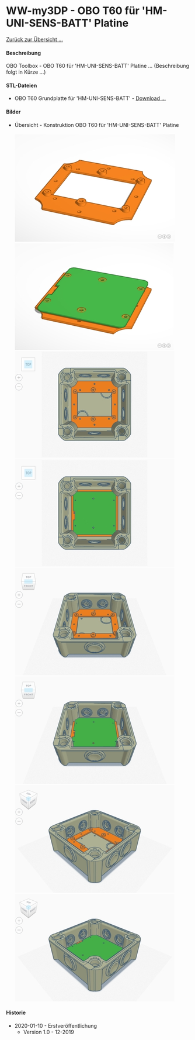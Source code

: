 # WW-my3DP - OBO T60 für 'HM-UNI-SENS-BATT' Platine

[Zurück zur Übersicht ...](../README.md)

#### Beschreibung

OBO Toolbox - OBO T60 für 'HM-UNI-SENS-BATT' Platine  ...  (Beschreibung folgt in Kürze ...)

#### STL-Dateien
- OBO T60 Grundplatte für 'HM-UNI-SENS-BATT' - [Download ...](./bin/OBO_T60_HM-UNI-SENS-BATT_20200103.zip)

#### Bilder
- Übersicht - Konstruktion OBO T60 für 'HM-UNI-SENS-BATT' Platine
<br><br>
![WW-myPCB - OBO Toolbox](./img/OBO_T60_HM-UNI-SENS-BATT_1_1.jpg "OBO T60")
![WW-myPCB - OBO Toolbox](./img/OBO_T60_HM-UNI-SENS-BATT_1_2.jpg "OBO T60")
![WW-myPCB - OBO Toolbox](./img/OBO_T60_HM-UNI-SENS-BATT_2_1.jpg "OBO T60")
![WW-myPCB - OBO Toolbox](./img/OBO_T60_HM-UNI-SENS-BATT_2_2.jpg "OBO T60")
![WW-myPCB - OBO Toolbox](./img/OBO_T60_HM-UNI-SENS-BATT_3_1.jpg "OBO T60")
![WW-myPCB - OBO Toolbox](./img/OBO_T60_HM-UNI-SENS-BATT_3_2.jpg "OBO T60")
![WW-myPCB - OBO Toolbox](./img/OBO_T60_HM-UNI-SENS-BATT_4_1.jpg "OBO T60")
![WW-myPCB - OBO Toolbox](./img/OBO_T60_HM-UNI-SENS-BATT_4_2.jpg "OBO T60")

#### Historie
- 2020-01-10 - Erstveröffentlichung
  - Version 1.0 - 12-2019
